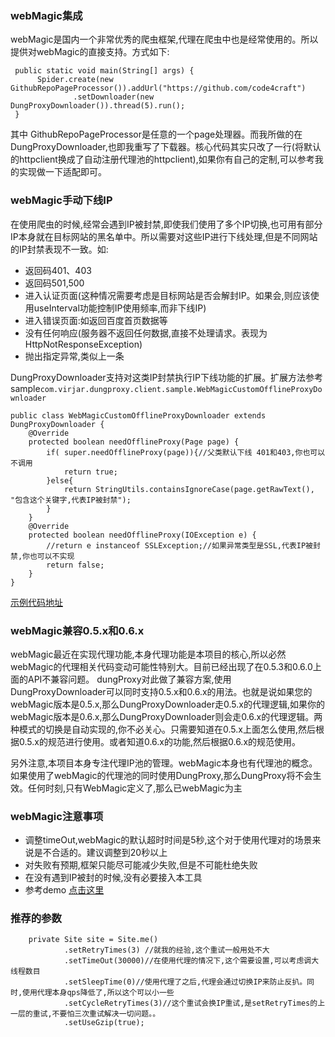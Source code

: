 ### webMagic集成
webMagic是国内一个非常优秀的爬虫框架,代理在爬虫中也是经常使用的。所以提供对webMagic的直接支持。方式如下:
```
 public static void main(String[] args) {
      Spider.create(new GithubRepoPageProcessor()).addUrl("https://github.com/code4craft")
              .setDownloader(new DungProxyDownloader()).thread(5).run();
 }
```
其中 GithubRepoPageProcessor是任意的一个page处理器。而我所做的在DungProxyDownloader,也即我重写了下载器。核心代码其实只改了一行(将默认的httpclient换成了自动注册代理池的httpclient),如果你有自己的定制,可以参考我的实现做一下适配即可。

### webMagic手动下线IP

在使用爬虫的时候,经常会遇到IP被封禁,即使我们使用了多个IP切换,也可用有部分IP本身就在目标网站的黑名单中。所以需要对这些IP进行下线处理,但是不同网站的IP封禁表现不一致。如:
- 返回码401、403
- 返回码501,500
- 进入认证页面(这种情况需要考虑是目标网站是否会解封IP。如果会,则应该使用useInterval功能控制IP使用频率,而非下线IP)
- 进入错误页面:如返回百度首页数据等
- 没有任何响应(服务器不返回任何数据,直接不处理请求。表现为HttpNotResponseException)
- 抛出指定异常,类似上一条

DungProxyDownloader支持对这类IP封禁执行IP下线功能的扩展。扩展方法参考sample``com.virjar.dungproxy.client.sample.WebMagicCustomOfflineProxyDownloader``

```
public class WebMagicCustomOfflineProxyDownloader extends DungProxyDownloader {
    @Override
    protected boolean needOfflineProxy(Page page) {
        if( super.needOfflineProxy(page)){//父类默认下线 401和403,你也可以不调用
            return true;
        }else{
            return StringUtils.containsIgnoreCase(page.getRawText(), "包含这个关键字,代表IP被封禁");
        }
    }
    @Override
    protected boolean needOfflineProxy(IOException e) {
        //return e instanceof SSLException;//如果异常类型是SSL,代表IP被封禁,你也可以不实现
        return false;
    }
}
```
[示例代码地址](http://git.oschina.net/virjar/proxyipcenter/tree/master/clientsample/src/main/java/com/virjar/dungproxy/client/samples/webmagic/WebMagicCustomOfflineProxyDownloader.java)

### webMagic兼容0.5.x和0.6.x
webMagic最近在实现代理功能,本身代理功能是本项目的核心,所以必然webMagic的代理相关代码变动可能性特别大。目前已经出现了在0.5.3和0.6.0上面的API不兼容问题。
dungProxy对此做了兼容方案,使用DungProxyDownloader可以同时支持0.5.x和0.6.x的用法。也就是说如果您的webMagic版本是0.5.x,那么DungProxyDownloader走0.5.x的代理逻辑,如果你的webMagic版本是0.6.x,那么DungProxyDownloader则会走0.6.x的代理逻辑。两种模式的切换是自动实现的,你不必关心。只需要知道在0.5.x上面怎么使用,然后根据0.5.x的规范进行使用。或者知道0.6.x的功能,然后根据0.6.x的规范使用。

另外注意,本项目本身专注代理IP池的管理。webMagic本身也有代理池的概念。如果使用了webMagic的代理池的同时使用DungProxy,那么DungProxy将不会生效。任何时刻,只有WebMagic定义了,那么已webMagic为主


### webMagic注意事项
- 调整timeOut,webMagic的默认超时时间是5秒,这个对于使用代理对的场景来说是不合适的。建议调整到20秒以上
- 对失败有预期,框架只能尽可能减少失败,但是不可能杜绝失败
- 在没有遇到IP被封的时候,没有必要接入本工具
- 参考demo [点击这里](http://git.oschina.net/virjar/proxyipcenter/tree/master/clientsample/src/main/java/com/virjar/dungproxy/client/samples/webmagic/dytt8/WebMagicTest.java)


### 推荐的参数

```
    private Site site = Site.me()
            .setRetryTimes(3) //就我的经验,这个重试一般用处不大
            .setTimeOut(30000)//在使用代理的情况下,这个需要设置,可以考虑调大线程数目
            .setSleepTime(0)//使用代理了之后,代理会通过切换IP来防止反扒。同时,使用代理本身qps降低了,所以这个可以小一些
            .setCycleRetryTimes(3)//这个重试会换IP重试,是setRetryTimes的上一层的重试,不要怕三次重试解决一切问题。。
            .setUseGzip(true);
```